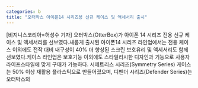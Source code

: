 ```yaml
---
categories: b
title: "오터박스 아이폰14 시리즈용 신규 케이스 및 액세서리 출시"
---
```

[비지니스코리아=허성수 기자] 오터박스(OtterBox)가 아이폰 14 시리즈 전용 신규 케이스 및 액세서리를 선보였다.새롭게 출시된 아이폰14 시리즈 라인업에서는 전용 케이스 이외에도 전작 대비 내구성이 40% 더 향상된 스크린 보호유리 및 액세서리도 함께 선보였다.케이스 라인업은 보호기능 이외에도 스타일리시한 디자인과 기능으로 사용자 라이프스타일에 맞게 구매가 가능하다. 시메트리스 시리즈(Symmetry Series) 케이스는 50% 이상 재활용 플라스틱으로 만들어졌으며, 디펜더 시리즈(Defender Series)는 오터박스의